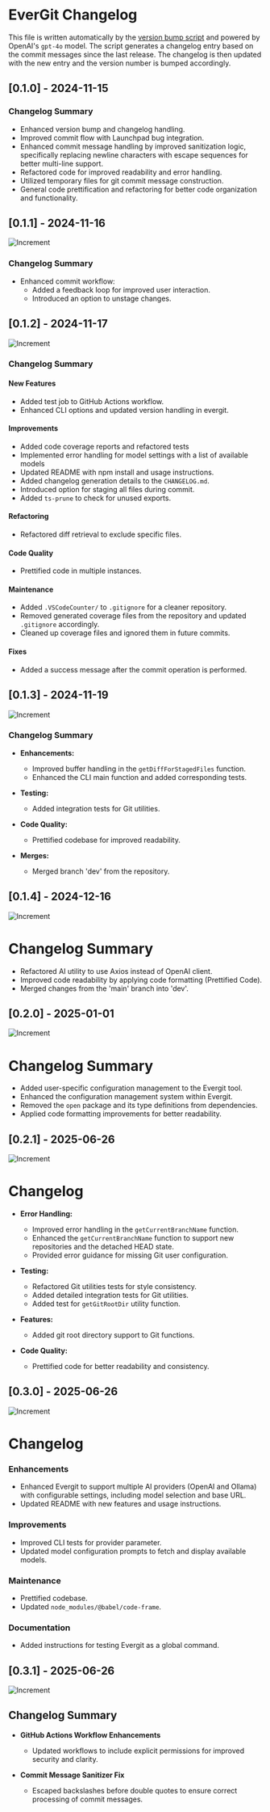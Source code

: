 # EverGit Changelog

This file is written automatically by the [version bump script](version-bump.ts) and powered by OpenAI's `gpt-4o` model. The script generates a changelog entry based on the commit messages since the last release. The changelog is then updated with the new entry and the version number is bumped accordingly.

## [0.1.0] - 2024-11-15

### Changelog Summary

-   Enhanced version bump and changelog handling.
-   Improved commit flow with Launchpad bug integration.
-   Enhanced commit message handling by improved sanitization logic, specifically replacing newline characters with escape sequences for better multi-line support.
-   Refactored code for improved readability and error handling.
-   Utilized temporary files for git commit message construction.
-   General code prettification and refactoring for better code organization and functionality.

## [0.1.1] - 2024-11-16

![Increment](https://img.shields.io/badge/patch-purple)

### Changelog Summary

-   Enhanced commit workflow:
    -   Added a feedback loop for improved user interaction.
    -   Introduced an option to unstage changes.

## [0.1.2] - 2024-11-17

![Increment](https://img.shields.io/badge/patch-purple)

### Changelog Summary

#### New Features

-   Added test job to GitHub Actions workflow.
-   Enhanced CLI options and updated version handling in evergit.

#### Improvements

-   Added code coverage reports and refactored tests
-   Implemented error handling for model settings with a list of available models
-   Updated README with npm install and usage instructions.
-   Added changelog generation details to the `CHANGELOG.md`.
-   Introduced option for staging all files during commit.
-   Added `ts-prune` to check for unused exports.

#### Refactoring

-   Refactored diff retrieval to exclude specific files.

#### Code Quality

-   Prettified code in multiple instances.

#### Maintenance

-   Added `.VSCodeCounter/` to `.gitignore` for a cleaner repository.
-   Removed generated coverage files from the repository and updated `.gitignore` accordingly.
-   Cleaned up coverage files and ignored them in future commits.

#### Fixes

-   Added a success message after the commit operation is performed.

## [0.1.3] - 2024-11-19

![Increment](https://img.shields.io/badge/patch-purple)

### Changelog Summary

-   **Enhancements:**

    -   Improved buffer handling in the `getDiffForStagedFiles` function.
    -   Enhanced the CLI main function and added corresponding tests.

-   **Testing:**

    -   Added integration tests for Git utilities.

-   **Code Quality:**

    -   Prettified codebase for improved readability.

-   **Merges:**
    -   Merged branch 'dev' from the repository.

## [0.1.4] - 2024-12-16

![Increment](https://img.shields.io/badge/patch-purple)

# Changelog Summary

-   Refactored AI utility to use Axios instead of OpenAI client.
-   Improved code readability by applying code formatting (Prettified Code).
-   Merged changes from the 'main' branch into 'dev'.

## [0.2.0] - 2025-01-01

![Increment](https://img.shields.io/badge/minor-orange)

# Changelog Summary

-   Added user-specific configuration management to the Evergit tool.
-   Enhanced the configuration management system within Evergit.
-   Removed the `open` package and its type definitions from dependencies.
-   Applied code formatting improvements for better readability.

## [0.2.1] - 2025-06-26

![Increment](https://img.shields.io/badge/patch-purple)

# Changelog

-   **Error Handling:**

    -   Improved error handling in the `getCurrentBranchName` function.
    -   Enhanced the `getCurrentBranchName` function to support new repositories and the detached HEAD state.
    -   Provided error guidance for missing Git user configuration.

-   **Testing:**

    -   Refactored Git utilities tests for style consistency.
    -   Added detailed integration tests for Git utilities.
    -   Added test for `getGitRootDir` utility function.

-   **Features:**

    -   Added git root directory support to Git functions.

-   **Code Quality:**
    -   Prettified code for better readability and consistency.

## [0.3.0] - 2025-06-26

![Increment](https://img.shields.io/badge/minor-orange)

# Changelog

### Enhancements

-   Enhanced Evergit to support multiple AI providers (OpenAI and Ollama) with configurable settings, including model selection and base URL.
-   Updated README with new features and usage instructions.

### Improvements

-   Improved CLI tests for provider parameter.
-   Updated model configuration prompts to fetch and display available models.

### Maintenance

-   Prettified codebase.
-   Updated `node_modules/@babel/code-frame`.

### Documentation

-   Added instructions for testing Evergit as a global command.

## [0.3.1] - 2025-06-26

![Increment](https://img.shields.io/badge/patch-purple)

## Changelog Summary

-   **GitHub Actions Workflow Enhancements**

    -   Updated workflows to include explicit permissions for improved security and clarity.

-   **Commit Message Sanitizer Fix**
    -   Escaped backslashes before double quotes to ensure correct processing of commit messages.
